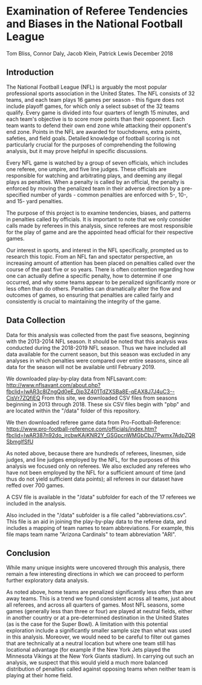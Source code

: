 Examination of Referee Tendencies and Biases in the National Football League
================
Tom Bliss, Connor Daly, Jacob Klein, Patrick Lewis
December 2018

Introduction
------------

The National Football League (NFL) is arguably the most popular professional sports association in the United States. The NFL consists of 32 teams, and each team plays 16 games per season - this figure does not include playoff games, for which only a select subset of the 32 teams qualify. Every game is divided into four quarters of length 15 minutes, and each team's objective is to score more points than their opponent. Each team wants to defend their own end zone while attacking their opponent's end zone. Points in the NFL are awarded for touchdowns, extra points, safeties, and field goals. Detailed knowledge of football scoring is not particularly crucial for the purposes of comprehending the following analysis, but it may prove helpful in specific discussions.

Every NFL game is watched by a group of seven officials, which includes one referee, one umpire, and five line judges. These officials are responsible for watching and arbitrating plays, and deeming any illegal plays as penalties. When a penalty is called by an official, the penalty is enforced by moving the penalized team in their adverse direction by a pre-specified number of yards - common penalties are enforced with 5-, 10-, and 15- yard penalties.

The purpose of this project is to examine tendencies, biases, and patterns in penalties called by officials. It is important to note that we only consider calls made by referees in this analysis, since referees are most responsible for the play of game and are the appointed head official for their respective games.

Our interest in sports, and interest in the NFL specifically, prompted us to research this topic. From an NFL fan and spectator perspective, an increasing amount of attention has been placed on penalties called over the course of the past five or so years. There is often contention regarding how one can actually define a specific penalty, how to determine if one occurred, and why some teams appear to be penalized significantly more or less often than do others. Penalties can dramatically alter the flow and outcomes of games, so ensuring that penalties are called fairly and consistently is crucial to maintaining the integrity of the game.

Data Collection
---------------

Data for this analysis was collected from the past five seasons, beginning with the 2013-2014 NFL season. It should be noted that this analysis was conducted during the 2018-2019 NFL season. Thus we have included all data available for the current season, but this season was excluded in any analyses in which penalties were compared over entire seasons, since all data for the season will not be available until February 2019.

We downloaded play-by-play data from NFLsavant.com: <http://www.nflsavant.com/about.php?fbclid=IwAR3c8IZngQd0eE_0jp3Z401TdZXSBa8E-qEAX8J7J4uC3--CisVr7ZQfjEQ> From this site, we downloaded CSV files from seasons beginning in 2013 through 2018. These six CSV files begin with "pbp" and are located within the "/data" folder of this repository.

We then downloaded referee game data from Pro-Football-Reference: <https://www.pro-football-reference.com/officials/index.htm?fbclid=IwAR387n92do_jrcbwKAjKNR2Y_GSGpcnWMGbCbJ7Pwmx7AdpZQRSbmglfSfU>

As noted above, because there are hundreds of referees, linesmen, side judges, and line judges employed by the NFL, for the purposes of this analysis we focused only on referees. We also excluded any referees who have not been employed by the NFL for a sufficient amount of time (and thus do not yield sufficient data points); all referees in our dataset have reffed over 700 games.

A CSV file is available in the "/data" subfolder for each of the 17 referees we included in the analysis.

Also included in the "/data" subfolder is a file called "abbreviations.csv". This file is an aid in joining the play-by-play data to the referee data, and includes a mapping of team names to team abbreviations. For example, this file maps team name "Arizona Cardinals" to team abbreviation "ARI".

Conclusion
----------

While many unique insights were uncovered through this analysis, there remain a few interesting directions in which we can proceed to perform further exploratory data analysis.

As noted above, home teams are penalized significantly less often than are away teams. This is a trend we found consistent across all teams, just about all referees, and across all quarters of games. Most NFL seasons, some games (generally less than three or four) are played at neutral fields, either in another country or at a pre-determined destination in the United States (as is the case for the Super Bowl). A limitation with this potential exploration include a significantly smaller sample size than what was used in this analysis. Moreover, we would need to be careful to filter out games that are technically at a neutral location but where one team still has locational advantage (for example if the New York Jets played the Minnesota Vikings at the New York Giants stadium). In carrying out such an analysis, we suspect that this would yield a much more balanced distribution of penalties called against opposing teams when neither team is playing at their home field.
